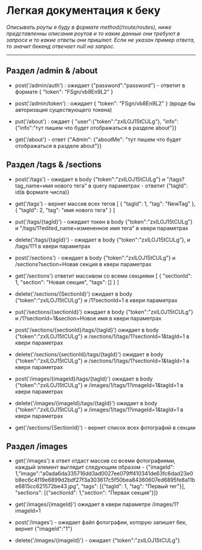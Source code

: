 # Легкая документация к беку

_Описывать роуты я буду в формате method(/route/routes), ниже представленны описания роутов и то какие данные они требуют в запросе и то какие ответы они пришлют. Если не указан пример ответа, то значит бекенд отвечает null на запрос._

---

## Раздел /admin & /about

- post('/admin/auth') : ожидает {"password":"password"} - ответит в формате { "token": "FSgn/vb8En9L2" }

- post('/admin/token') : ожидает { "token": "FSgn/vb8En9L2" } (вроде бы авторизация существующего токена)

- put('/about') : ождает { "user":{"token":"zxlLOJ15tCULg"}, "info":{"info":"тут пишем что будет отображаться в разделе about"}}

- get('/about') - ответ {"Admin": {"aboutMe": "тут пишем что будет отображаться в разделе about"}}

## Раздел /tags & /sections

- post('/tags') - ожидает в body {"token":"zxlLOJ15tCULg"} и "/tags?tag_name=имя нового тега" в query параметрах - ответит {"tagId": id(в формате числа)}

- get('/tags') - вернет массив всех тегов [
  {
  "tagId": 1,
  "tag": "NewTag"
  },
  {
  "tagId": 2,
  "tag": "имя нового тега"
  }
  ]

- put('/tags/{tagId}') - ожидает токен в body {"token":"zxlLOJ15tCULg"} и "/tags/1?edited_name=измененное имя тега" в квери параметрах

- delete('/tags/{tagId}') - ожидает в body {"token":"zxlLOJ15tCULg"}, и /tags/1?1 в квери параметрах

- post('/sections') - ожидает в body {"token":"zxlLOJ15tCULg"} и /sections?section=Новая секция в квери параметрах

- get('/sections') ответит массивом со всеми секциями [
  {
  "sectionId": 1,
  "section": "Новая секция",
  "tags": []
  }
  ]
- delete('/sections/{SectionId}') ожидает в body {"token":"zxlLOJ15tCULg"} и /1?sectionId=1 в квери параметрах

- put('/sections/{sectionId}') ожидает в body {"token":"zxlLOJ15tCULg"} и /1?sectionId=1&section=Новое имя в квери параметрах

- post('/sections/{sectionId}/tags/{tagId}') ожидает в body {"token":"zxlLOJ15tCULg"} и /sections/1/tags/1?sectionId=1&tagId=1 в квери параметрах

- delete('/sections/{sectionId}/tags/{tagId}') ожидает в body {"token":"zxlLOJ15tCULg"} и /sections/1/tags/1?sectionId=1&tagId=1 в квери параметрах

- post('/images/{imageId}/tags/{tagId}') ожидает в body {"token":"zxlLOJ15tCULg"} и /images/1/tags/1?imageId=1&tagId=1 в квери параметрах

- delete('/images/{imageId}/tags/{tagId}') ожидает в body {"token":"zxlLOJ15tCULg"} и /images/1/tags/1?imageId=1&tagId=1 в квери параметрах

- get('/sections/{SectionId}') - вернет список всех фотографий в секции

## Раздел /images

- get('/images') в ответ отдаст массив со всеми фотографиями, каждый элемент выглядит следующим образом - {"imageId": 1,"image":"a0ada6da335716dd3ad0027ee079ff410341de63fc6dad23e0b8ec6c4f19e6899d2bdf27f3a303617c5f50bea84360607ed6895fe8a11be6815cc621572be43.jpg", "tags": [{"tagId": 1, "tag": "Первый тег"}], "sections": [{"sectionId": 1,"section": "Первая секция"}]}

- get('/images/{imageId}') ожидает в квери параметре /images/1?imageId=1

- post('/images') - ожидает файл фотографии, которую запишет бек, вернет {"imageId":"1"}

- delete('/images/{imageId}') - ожидает {"token":"zxlLOJ15tCULg"}
